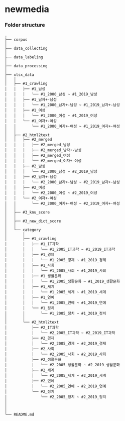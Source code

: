 # newmedia

### Folder structure
    .
    ├── corpus
    │
    ├── data_collecting
    │ 
    ├── data_labeling
    │
    ├── data_processing
    │
    ├── xlsx_data
    │   │
    │   ├── #1_crawling 
    │   │   ├── #1_남성
    │   │   │   └── #1_2000_남성 ~ #1_2019_남성
    │   │   ├── #1_남자+-남성
    │   │   │   └── #1_2000_남자+-남성 ~ #1_2019_남자+-남성
    │   │   ├── #1_여성
    │   │   │   └── #1_2000_여성 ~ #1_2019_여성
    │   │   └── #1_여자+-여성
    │   │       └── #1_2000_여자+-여성 ~ #1_2019_여자+-여성
    │   │
    │   ├── #2_html2text
    │   │   ├── #2_merged
    │   │   │   ├── #2_merged_남성
    │   │   │   ├── #2_merged_남자+-남성
    │   │   │   ├── #2_merged_여성
    │   │   │   └── #2_merged_여자+-여성
    │   │   ├── #2_남성
    │   │   │   └── #2_2000_남성 ~ #2_2019_남성
    │   │   ├── #2_남자+-남성
    │   │   │   └── #2_2000_남자+-남성 ~ #2_2019_남자+-남성
    │   │   ├── #2_여성
    │   │   │   └── #2_2000_여성 ~ #2_2019_여성
    │   │   └── #2_여자+-여성
    │   │       └── #2_2000_여자+-여성 ~ #2_2019_여자+-여성
    │   │   
    │   ├── #3_knu_score
    │   │
    │   ├── #3_new_dict_score
    │   │
    │   └── category
    │       │
    │       ├── #1_crawling
    │       │   ├── #1_IT과학
    │       │   │   └── #1_2005_IT과학 ~ #1_2019_IT과학
    │       │   ├── #1_경제
    │       │   │   └── #1_2005_경제 ~ #1_2019_경제
    │       │   ├── #1_사회
    │       │   │   └── #1_2005_사회 ~ #1_2019_사회
    │       │   ├── #1_생활문화
    │       │   │   └── #1_2005_생활문화 ~ #1_2019_생활문화
    │       │   ├── #1_세계
    │       │   │   └── #1_2005_세계 ~ #1_2019_세계
    │       │   ├── #1_연예
    │       │   │   └── #1_2005_연예 ~ #1_2019_연예
    │       │   └── #1_정치
    │       │       └── #1_2005_정치 ~ #1_2019_정치
    │       │   
    │       └── #2_html2text
    │           ├── #2_IT과학
    │           │   └── #2_2005_IT과학 ~ #2_2019_IT과학
    │           ├── #2_경제
    │           │   └── #2_2005_경제 ~ #2_2019_경제
    │           ├── #2_사회
    │           │   └── #2_2005_사회 ~ #2_2019_사회
    │           ├── #2_생활문화
    │           │   └── #2_2005_생활문화 ~ #2_2019_생활문화
    │           ├── #2_세계
    │           │   └── #2_2005_세계 ~ #2_2019_세계
    │           ├── #2_연예
    │           │   └── #2_2005_연예 ~ #2_2019_연예
    │           └── #2_정치
    │               └── #2_2005_정치 ~ #2_2019_정치
    │   
    │   
    │
    └── README.md
